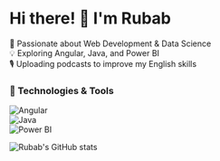 # Hi there! 👋 I'm Rubab  
🚀 Passionate about Web Development & Data Science  
💡 Exploring Angular, Java, and Power BI  
🎙️ Uploading podcasts to improve my English skills  

### 🔧 Technologies & Tools  
![Angular](https://img.shields.io/badge/-Angular-red?style=flat&logo=angular)  
![Java](https://img.shields.io/badge/-Java-blue?style=flat&logo=java)  
![Power BI](https://img.shields.io/badge/-PowerBI-yellow?style=flat&logo=powerbi)

![Rubab's GitHub stats](https://github-readme-stats.vercel.app/api?username=Rubab13&show_icons=true&theme=radical)

<!--
![GitHub Trophies](https://github-profile-trophy.vercel.app/?username=Rubab13&theme=onedark)

![GitHub Trophies](https://github-profile-trophy.vercel.app/?username=Rubab13&theme=gruvbox)-->


<!--
**Rubab13/Rubab13** is a ✨ _special_ ✨ repository because its `README.md` (this file) appears on your GitHub profile.

Here are some ideas to get you started:

- 🔭 I’m currently working on ...
- 🌱 I’m currently learning ...
- 👯 I’m looking to collaborate on ...
- 🤔 I’m looking for help with ...
- 💬 Ask me about ...
- 📫 How to reach me: ...
- 😄 Pronouns: ...
- ⚡ Fun fact: ...
-->

